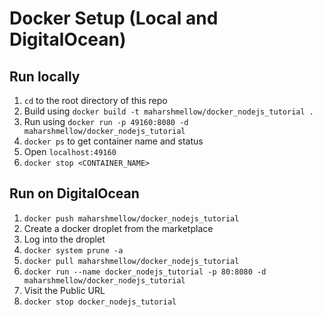 # Docker Setup (Local and DigitalOcean)

## Run locally
1) `cd` to the root directory of this repo
2) Build using `docker build -t maharshmellow/docker_nodejs_tutorial .`
3) Run using `docker run -p 49160:8080 -d maharshmellow/docker_nodejs_tutorial`
3) `docker ps` to get container name and status
4) Open `localhost:49160`
5) `docker stop <CONTAINER_NAME>` 

## Run on DigitalOcean
1) `docker push maharshmellow/docker_nodejs_tutorial`
2) Create a docker droplet from the marketplace
3) Log into the droplet
4) `docker system prune -a`
5) `docker pull maharshmellow/docker_nodejs_tutorial`
6) `docker run --name docker_nodejs_tutorial -p 80:8080 -d maharshmellow/docker_nodejs_tutorial`
7) Visit the Public URL
8) `docker stop docker_nodejs_tutorial`